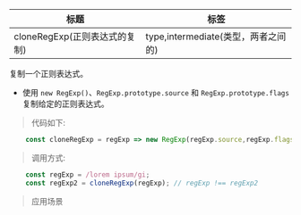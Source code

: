 |  标题   | 标签  |
|  ----  | ----  |
| cloneRegExp(正则表达式的复制) | type,intermediate(类型，两者之间的) |

复制一个正则表达式。

* 使用 `new RegExp()`、`RegExp.prototype.source` 和 `RegExp.prototype.flags` 复制给定的正则表达式。

> 代码如下:

```js
    const cloneRegExp = regExp => new RegExp(regExp.source,regExp.flags);
```

> 调用方式:

```js
    const regExp = /lorem ipsum/gi;
    const regExp2 = cloneRegExp(regExp); // regExp !== regExp2
```

> 应用场景